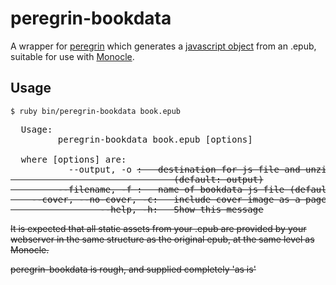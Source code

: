 # peregrin-bookdata

A wrapper for [peregrin](https://github.com/joseph/peregrin) which generates a [javascript object](https://github.com/joseph/Monocle/wiki/Book-data-object) from an .epub, suitable for use with [Monocle](https://github.com/joseph/Monocle).

## Usage

    $ ruby bin/peregrin-bookdata book.epub

<pre>
  Usage:
         peregrin-bookdata book.epub [options] <filename>

  where [options] are:
           --output, -o <s>:   destination for js file and unzipped assets
                               (default: output)
         --filename, -f <s>:   name of bookdata js file (default: bookdata.js)
    --cover, --no-cover, -c:   include cover image as a page (default: true)
                 --help, -h:   Show this message
</pre>

It is expected that all static assets from your .epub are provided by your webserver in the same structure as the original epub, at the same level as Monocle.

peregrin-bookdata is rough, and supplied completely 'as is'

